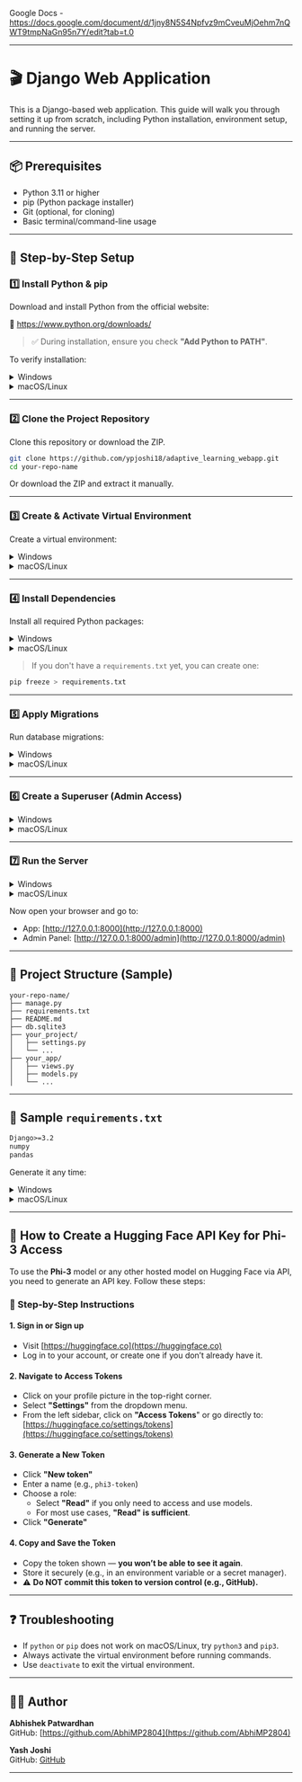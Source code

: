 Google Docs - https://docs.google.com/document/d/1jny8N5S4Npfvz9mCveuMjOehm7nQWT9tmpNaGn95n7Y/edit?tab=t.0

---------------------------------------------------------------------------------------------------------------------------------------------------------------

# 🎬 Django Web Application

This is a Django-based web application. This guide will walk you through setting it up from scratch, including Python installation, environment setup, and running the server.

---

## 📦 Prerequisites

- Python 3.11 or higher
- pip (Python package installer)
- Git (optional, for cloning)
- Basic terminal/command-line usage

---

## 🧰 Step-by-Step Setup

### 1️⃣ Install Python & pip

Download and install Python from the official website:

🔗 https://www.python.org/downloads/

> ✅ During installation, ensure you check **"Add Python to PATH"**.

To verify installation:

<details>
<summary>Windows</summary>

```bash
python --version
pip --version
```
</details>

<details>
<summary>macOS/Linux</summary>

```bash
python3 --version
pip3 --version
```
</details>

---

### 2️⃣ Clone the Project Repository

Clone this repository or download the ZIP.

```bash
git clone https://github.com/ypjoshi18/adaptive_learning_webapp.git
cd your-repo-name
```

Or download the ZIP and extract it manually.

---

### 3️⃣ Create & Activate Virtual Environment

Create a virtual environment:

<details>
<summary>Windows</summary>

```bash
python -m venv venv
.\venv\Scripts\activate
```
</details>

<details>
<summary>macOS/Linux</summary>

```bash
python3 -m venv venv
source venv/bin/activate
```
</details>

---

### 4️⃣ Install Dependencies

Install all required Python packages:

<details>
<summary>Windows</summary>

```bash
pip install Django numpy pandas torch
pip install -r requirements.txt
```
</details>

<details>
<summary>macOS/Linux</summary>

```bash
pip3 install Django numpy pandas torch
pip3 install -r requirements.txt
```
</details>

> If you don't have a `requirements.txt` yet, you can create one:

```bash
pip freeze > requirements.txt
```

---

### 5️⃣ Apply Migrations

Run database migrations:

<details>
<summary>Windows</summary>

```bash
python manage.py makemigrations
python manage.py migrate
```
</details>

<details>
<summary>macOS/Linux</summary>

```bash
python3 manage.py makemigrations
python3 manage.py migrate
```
</details>

---

### 6️⃣ Create a Superuser (Admin Access)

<details>
<summary>Windows</summary>

```bash
python manage.py createsuperuser
```
</details>

<details>
<summary>macOS/Linux</summary>

```bash
python3 manage.py createsuperuser
```
</details>

---

### 7️⃣ Run the Server

<details>
<summary>Windows</summary>

```bash
python manage.py runserver
```
</details>

<details>
<summary>macOS/Linux</summary>

```bash
python3 manage.py runserver
```
</details>

Now open your browser and go to:

- App: [http://127.0.0.1:8000](http://127.0.0.1:8000)
- Admin Panel: [http://127.0.0.1:8000/admin](http://127.0.0.1:8000/admin)

---

## 📂 Project Structure (Sample)

```
your-repo-name/
├── manage.py
├── requirements.txt
├── README.md
├── db.sqlite3
├── your_project/
│   ├── settings.py
│   └── ...
├── your_app/
│   ├── views.py
│   ├── models.py
│   └── ...
```

---

## 📄 Sample `requirements.txt`

```txt
Django>=3.2
numpy
pandas
```

Generate it any time:

<details>
<summary>Windows</summary>

```bash
pip freeze > requirements.txt
```
</details>

<details>
<summary>macOS/Linux</summary>

```bash
pip3 freeze > requirements.txt
```
</details>

---

## 🔐 How to Create a Hugging Face API Key for Phi-3 Access

To use the **Phi-3** model or any other hosted model on Hugging Face via API, you need to generate an API key. Follow these steps:

### 📌 Step-by-Step Instructions

#### 1. Sign in or Sign up
- Visit [https://huggingface.co](https://huggingface.co)
- Log in to your account, or create one if you don’t already have it.

#### 2. Navigate to Access Tokens
- Click on your profile picture in the top-right corner.
- Select **"Settings"** from the dropdown menu.
- From the left sidebar, click on **"Access Tokens**" or go directly to:  
  [https://huggingface.co/settings/tokens](https://huggingface.co/settings/tokens)

#### 3. Generate a New Token
- Click **"New token"**
- Enter a name (e.g., `phi3-token`)
- Choose a role:
  - Select **"Read"** if you only need to access and use models.
  - For most use cases, **"Read" is sufficient**.
- Click **"Generate"**

#### 4. Copy and Save the Token
- Copy the token shown — **you won’t be able to see it again**.
- Store it securely (e.g., in an environment variable or a secret manager).
- ⚠️ **Do NOT commit this token to version control (e.g., GitHub).**

---


## ❓ Troubleshooting

- If `python` or `pip` does not work on macOS/Linux, try `python3` and `pip3`.
- Always activate the virtual environment before running commands.
- Use `deactivate` to exit the virtual environment.

---

## 👨‍💻 Author

**Abhishek Patwardhan**  
GitHub: [https://github.com/AbhiMP2804](https://github.com/AbhiMP2804)

**Yash Joshi**  
GitHub: [GitHub](https://github.com/ypjoshi18)

---



